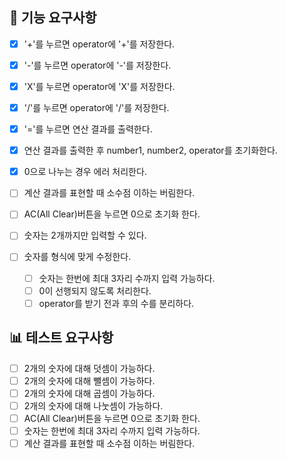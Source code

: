 ## 🎯 기능 요구사항
- [x] '+'를 누르면 operator에 '+'를 저장한다.
- [x] '-'를 누르면 operator에 '-'를 저장한다.
- [x] 'X'를 누르면 operator에 'X'를 저장한다.
- [x] '/'를 누르면 operator에 '/'를 저장한다.
- [x] '='를 누르면 연산 결과를 출력한다.
 - [x] 연산 결과를 출력한 후 number1, number2, operator를 초기화한다.
- [x] 0으로 나누는 경우 에러 처리한다.
- [ ] 계산 결과를 표현할 때 소수점 이하는 버림한다.

- [ ] AC(All Clear)버튼을 누르면 0으로 초기화 한다.

- [ ] 숫자는 2개까지만 입력할 수 있다.

- [ ] 숫자를 형식에 맞게 수정한다.
  - [ ] 숫자는 한번에 최대 3자리 수까지 입력 가능하다.
  - [ ] 0이 선행되지 않도록 처리한다.
  - [ ] operator를 받기 전과 후의 수를 분리하다.

## 📊 테스트 요구사항
- [ ] 2개의 숫자에 대해 덧셈이 가능하다.
- [ ] 2개의 숫자에 대해 뺄셈이 가능하다.
- [ ] 2개의 숫자에 대해 곱셈이 가능하다.
- [ ] 2개의 숫자에 대해 나눗셈이 가능하다.
- [ ] AC(All Clear)버튼을 누르면 0으로 초기화 한다.
- [ ] 숫자는 한번에 최대 3자리 수까지 입력 가능하다.
- [ ] 계산 결과를 표현할 때 소수점 이하는 버림한다.